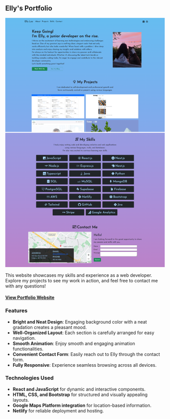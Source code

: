## Elly's Portfolio

![upper side](/public/assets/upper_side.png)
![lower side](/public/assets/lower_side.png)

This website showcases my skills and experience as a web developer. Explore my projects to see my work in action, and feel free to contact me with any questions!

#### [View Portfolio Website](https://elly-portfolio.netlify.app/)

### Features

- **Bright and Neat Design**: Engaging background color with a neat gradation creates a pleasant mood.
- **Well-Organized Layout**: Each section is carefully arranged for easy navigation.
- **Smooth Animation**: Enjoy smooth and engaging animation functionalities.
- **Convenient Contact Form**: Easily reach out to Elly through the contact form.
- **Fully Responsive**: Experience seamless browsing across all devices.

### Technologies Used

- **React and JavaScript** for dynamic and interactive components.
- **HTML, CSS, and Bootstrap** for structured and visually appealing layouts.
- **Google Maps Platform integration** for location-based information.
- **Netlify** for reliable deployment and hosting.
